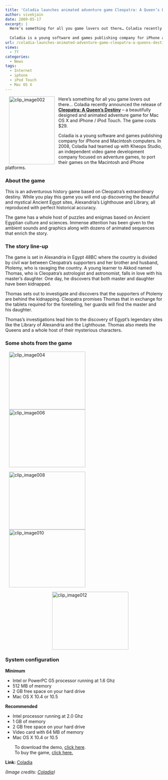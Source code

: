```yaml
---
title: 'Coladia launches animated adventure game Cleopatra: A Queen’s Destiny'
author: vivekjain
date: 2009-05-17
excerpt: |
  Here’s something for all you game lovers out there… Coladia recently announced the release of Cleopatra: A Queen’s Destiny - a beautifully designed and animated adventure game for Mac OS X and iPhone / iPod Touch. The game costs $29.
  
  Coladia is a young software and games publishing company for iPhone and Macintosh computers.
url: /coladia-launches-animated-adventure-game-cleopatra-a-queens-destiny/
views:
  - 77
categories:
  - News
tags:
  - Internet
  - iphone
  - iPod Touch
  - Mac OS X
---
```

<img class="alignleft wp-image-52959" style="border: 0pt none;margin-left: 12px;margin-right: 12px" src="http://cdn.devilsworkshop.org/files/2009/05/clip-image002-thumb1.jpg" border="0" alt="clip_image002" hspace="12" width="146" height="216" align="left" />Here’s something for all you game lovers out there… Coladia recently announced the release of <a href="http://www.coladia.com/en/cleopatra_mac/" onclick="_gaq.push(['_trackEvent', 'outbound-article', 'http://www.coladia.com/en/cleopatra_mac/', 'Cleopatra: A Queen’s Destiny']);" target="_self"><strong>Cleopatra: A Queen’s Destiny</strong></a> &#8211; a beautifully designed and animated adventure game for Mac OS X and iPhone / iPod Touch. The game costs $29.

Coladia is a young software and games publishing company for iPhone and Macintosh computers. In 2008, Coladia had teamed up with Kheops Studio, an independent video game development company focused on adventure games, to port their games on the Macintosh and iPhone platforms.

### About the game

This is an adventurous history game based on Cleopatra&#8217;s extraordinary destiny. While you play this game you will end up discovering the beautiful and mystical Ancient Egypt sites, Alexandria&#8217;s Lighthouse and Library, all reproduced with perfect historical accuracy.

The game has a whole host of puzzles and enigmas based on Ancient Egyptian culture and sciences. Immense attention has been given to the ambient sounds and graphics along with dozens of animated sequences that enrich the story.

### The story line-up

The game is set in Alexandria in Egypt 48BC where the country is divided by civil war between Cleopatra&#8217;s supporters and her brother and husband, Ptolemy, who is ravaging the country. A young learner to Akkod named Thomas, who is Cleopatra&#8217;s astrologist and astronomist, falls in love with his master&#8217;s daughter. One day, he discovers that both master and daughter have been kidnapped.

Thomas sets out to investigate and discovers that the supporters of Ptolemy are behind the kidnapping. Cleopatra promises Thomas that in exchange for the tablets required for the foretelling, her guards will find the master and his daughter.

Thomas&#8217;s investigations lead him to the discovery of Egypt&#8217;s legendary sites like the Library of Alexandria and the Lighthouse. Thomas also meets the Queens and a whole host of their mysterious characters.

### Some shots from the game

<img style="border: 0pt none;margin-left: 12px;margin-right: 12px" src="http://cdn.devilsworkshop.org/files/2009/05/clip-image004-thumb.jpg" border="0" alt="clip_image004" hspace="12" width="244" height="184" align="left" />

<img style="border: 0pt none;margin-left: 12px;margin-right: 12px" src="http://cdn.devilsworkshop.org/files/2009/05/clip-image006-thumb.jpg" border="0" alt="clip_image006" hspace="12" width="244" height="184" />

<img style="border: 0pt none;margin-left: 12px;margin-right: 12px" src="http://cdn.devilsworkshop.org/files/2009/05/clip-image008-thumb.jpg" border="0" alt="clip_image008" hspace="12" width="244" height="184" /><img style="border: 0pt none;margin-left: 12px;margin-right: 12px" src="http://cdn.devilsworkshop.org/files/2009/05/clip-image010-thumb.jpg" border="0" alt="clip_image010" hspace="12" width="244" height="184" />

<p style="padding-left: 150px">
  <img class="alignnone" style="border: 0pt none" src="http://cdn.devilsworkshop.org/files/2009/05/clip-image012-thumb.jpg" border="0" alt="clip_image012" width="244" height="184" />
</p>

### System configuration

**Minimum**

  * Intel or PowerPC G5 processor running at 1.6 Ghz
  * 512 MB of memory
  * 2 GB free space on your hard drive
  * Mac OS X 10.4 or 10.5

**Recommended**

  * Intel processor running at 2.0 Ghz
  * 1 GB of memory
  * 2 GB free space on your hard drive
  * Video card with 64 MB of memory
  * Mac OS X 10.4 or 10.5

<p style="padding-left: 30px">
  To download the demo, <a href="http://www.coladia.com/CleopatraDemo.dmg" onclick="_gaq.push(['_trackEvent', 'outbound-article', 'http://www.coladia.com/CleopatraDemo.dmg', 'click here']);" >click here</a>.<br /> To buy the game, <a href="http://www.coladiagames.com/store/index.php" onclick="_gaq.push(['_trackEvent', 'outbound-article', 'http://www.coladiagames.com/store/index.php', 'click here.']);" >click here.</a>
</p>

**Link:** <a href="http://www.coladia.com/en/cleopatra_mac/" onclick="_gaq.push(['_trackEvent', 'outbound-article', 'http://www.coladia.com/en/cleopatra_mac/', 'Coladia']);" target="_self">Coladia</a>

*(Image credits: <a href="http://www.coladia.com/en/cleopatra_mac/" onclick="_gaq.push(['_trackEvent', 'outbound-article', 'http://www.coladia.com/en/cleopatra_mac/', 'Coladia']);" target="_self">Coladia</a>)*
